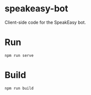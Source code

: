 # speakeasy-bot
Client-side code for the SpeakEasy bot.


# Run
`npm run serve`

# Build
`npm run build`
